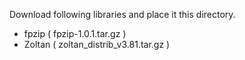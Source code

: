 Download following libraries and place it this directory.

* fpzip ( fpzip-1.0.1.tar.gz )
* Zoltan ( zoltan_distrib_v3.81.tar.gz )
